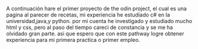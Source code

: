 A continuación hare el primer proyecto de the odin project, el cual es una pagina al parecer de recetas, mi experiencia he estudiado c# en la universidad,java,y python. por mi cuenta he investigado y estudiado mucho html y css, pero al paso del tiempo careci de constancia y se me ha olvidado gran parte. asi que espero que con este pathway logre obtener experiencia para mi primera practica o primer empleo.
